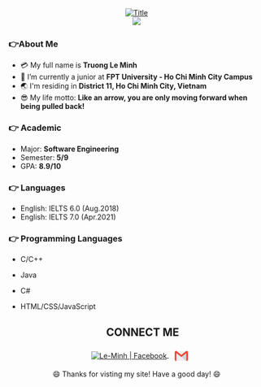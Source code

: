 <!--
**ryantruong0312/ryantruong0312** is a ✨ _special_ ✨ repository because its `README.md` (this file) appears on your GitHub profile.

Here are some ideas to get you started:

- 🔭 I’m currently working on ...
- 🌱 I’m currently learning ...
- 👯 I’m looking to collaborate on ...
- 🤔 I’m looking for help with ...
- 💬 Ask me about ...
- 📫 How to reach me: ...
- 😄 Pronouns: ...
- ⚡ Fun fact: ...
-->
<div align="center">
  <a href="https://git.io/typing-svg"><img src="https://readme-typing-svg.herokuapp.com?font=Signika&size=40&pause=1000&color=72FFE7&center=true&vCenter=true&width=1000&lines=WELCOME+TO+MY+SITE%2C+I'M+MINH.;I+GOT+EVERYTHING+ABOUT+MYSELF+RIGHT+HERE!!;CHECK+IT+OUT!!!" alt="Title"></a>
</div>
<div id="header" align="center">
  <img src="https://r7q6w9z6.rocketcdn.me/career/wp-content/uploads/2020/03/hello.gif" width="150"/>
</div>

### 👉About Me
- 💳 My full name is **Truong Le Minh**
- 🏫 I’m currently a junior at **FPT University - Ho Chi Minh City Campus**
- 🌏 I'm residing in **District 11, Ho Chi Minh City, Vietnam**
- 😎 My life motto: **Like an arrow, you are only moving forward when being pulled back!**

### 👉 Academic
- Major: **Software Engineering**
- Semester: **5/9**
- GPA: **8.9/10** 
  
### 👉 Languages
- English: IELTS 6.0 (Aug.2018)
- English: IELTS 7.0 (Apr.2021)
  
### 👉 Programming Languages
- C/C++
- Java
- C#
- HTML/CSS/JavaScript
  
  ## <p align="center"> CONNECT ME
<p align="center">&nbsp;&nbsp;
  <a href="https://www.facebook.com/profile.php?id=100013419241199" target="_blank">
      <img align="center" alt="Le-Minh | Facebook" width="24px" src="https://upload.wikimedia.org/wikipedia/en/thumb/0/04/Facebook_f_logo_%282021%29.svg/100px-Facebook_f_logo_%282021%29.svg.png" />
  </a> &nbsp;&nbsp;
  <a href="mailto:tlminh2104@gmail.com" >
    <img align="center" alt="Le-Minh | Gmail" width="26px" src="https://github.com/SatYu26/SatYu26/blob/master/Assets/Gmail.svg" />
  </a>
  
<div align="center">
  😄 Thanks for visting my site! Have a good day! 😄 <br/>
 
</div>
